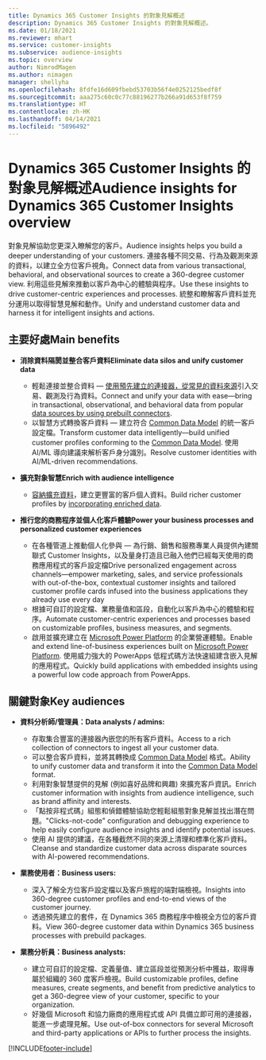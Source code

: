 ```yaml
---
title: Dynamics 365 Customer Insights 的對象見解概述
description: Dynamics 365 Customer Insights 的對象見解概述。
ms.date: 01/18/2021
ms.reviewer: mhart
ms.service: customer-insights
ms.subservice: audience-insights
ms.topic: overview
author: NimrodMagen
ms.author: nimagen
manager: shellyha
ms.openlocfilehash: 8fdfe16d609fbebd53703b56f4e0252125bedf8f
ms.sourcegitcommit: aaa275c60c0c77c88196277b266a91d653f8f759
ms.translationtype: HT
ms.contentlocale: zh-HK
ms.lasthandoff: 04/14/2021
ms.locfileid: "5896492"
---
```

# <a name="audience-insights-for-dynamics-365-customer-insights-overview"></a><span data-ttu-id="10cd0-103">Dynamics 365 Customer Insights 的對象見解概述</span><span class="sxs-lookup"><span data-stu-id="10cd0-103">Audience insights for Dynamics 365 Customer Insights overview</span></span>

<span data-ttu-id="10cd0-104">對象見解協助您更深入瞭解您的客戶。</span><span class="sxs-lookup"><span data-stu-id="10cd0-104">Audience insights helps you build a deeper understanding of your customers.</span></span> <span data-ttu-id="10cd0-105">連接各種不同交易、行為及觀測來源的資料，以建立全方位客戶視角。</span><span class="sxs-lookup"><span data-stu-id="10cd0-105">Connect data from various transactional, behavioral, and observational sources to create a 360-degree customer view.</span></span> <span data-ttu-id="10cd0-106">利用這些見解來推動以客戶為中心的體驗與程序。</span><span class="sxs-lookup"><span data-stu-id="10cd0-106">Use these insights to drive customer-centric experiences and processes.</span></span> <span data-ttu-id="10cd0-107">統整和瞭解客戶資料並充分運用以取得智慧見解和動作。</span><span class="sxs-lookup"><span data-stu-id="10cd0-107">Unify and understand customer data and harness it for intelligent insights and actions.</span></span>

## <a name="main-benefits"></a><span data-ttu-id="10cd0-108">主要好處</span><span class="sxs-lookup"><span data-stu-id="10cd0-108">Main benefits</span></span> 

- <span data-ttu-id="10cd0-109">**消除資料隔閡並整合客戶資料**</span><span class="sxs-lookup"><span data-stu-id="10cd0-109">**Eliminate data silos and unify customer data**</span></span>

  - <span data-ttu-id="10cd0-110">輕鬆連接並整合資料 — [使用預先建立的連接器，從常見的資料來源](data-sources.md)引入交易、觀測及行為資料。</span><span class="sxs-lookup"><span data-stu-id="10cd0-110">Connect and unify your data with ease—bring in transactional, observational, and behavioral data from popular [data sources by using prebuilt connectors](data-sources.md).</span></span>
  - <span data-ttu-id="10cd0-111">以智慧方式轉換客戶資料 — 建立符合 [Common Data Model](/common-data-model/) 的統一客戶設定檔。</span><span class="sxs-lookup"><span data-stu-id="10cd0-111">Transform customer data intelligently—build unified customer profiles conforming to the [Common Data Model](/common-data-model/).</span></span> <span data-ttu-id="10cd0-112">使用 AI/ML 導向建議來解析客戶身分識別。</span><span class="sxs-lookup"><span data-stu-id="10cd0-112">Resolve customer identities with AI/ML-driven recommendations.</span></span>

- <span data-ttu-id="10cd0-113">**擴充對象智慧**</span><span class="sxs-lookup"><span data-stu-id="10cd0-113">**Enrich with audience intelligence**</span></span>

  - <span data-ttu-id="10cd0-114">[容納擴充資料](enrichment-hub.md)，建立更豐富的客戶個人資料。</span><span class="sxs-lookup"><span data-stu-id="10cd0-114">Build richer customer profiles by [incorporating enriched data](enrichment-hub.md).</span></span>  

- <span data-ttu-id="10cd0-115">**推行您的商務程序並個人化客戶體驗**</span><span class="sxs-lookup"><span data-stu-id="10cd0-115">**Power your business processes and personalized customer experiences**</span></span>

  - <span data-ttu-id="10cd0-116">在各種管道上推動個人化參與 — 為行銷、銷售和服務專業人員提供內建關聯式 Customer Insights，以及量身打造且已融入他們已經每天使用的商務應用程式的客戶設定檔</span><span class="sxs-lookup"><span data-stu-id="10cd0-116">Drive personalized engagement across channels—empower marketing, sales, and service professionals with out-of-the-box, contextual customer insights and tailored customer profile cards infused into the business applications they already use every day</span></span>
  - <span data-ttu-id="10cd0-117">根據可自訂的設定檔、業務量值和區段，自動化以客戶為中心的體驗和程序。</span><span class="sxs-lookup"><span data-stu-id="10cd0-117">Automate customer-centric experiences and processes based on customizable profiles, business measures, and segments.</span></span>
  - <span data-ttu-id="10cd0-118">啟用並擴充建立在 [Microsoft Power Platform](https://powerplatform.microsoft.com/) 的企業營運體驗。</span><span class="sxs-lookup"><span data-stu-id="10cd0-118">Enable and extend line-of-business experiences built on [Microsoft Power Platform](https://powerplatform.microsoft.com/).</span></span> <span data-ttu-id="10cd0-119">使用威力強大的 PowerApps 低程式碼方法快速組建含嵌入見解的應用程式。</span><span class="sxs-lookup"><span data-stu-id="10cd0-119">Quickly build applications with embedded insights using a powerful low code approach from PowerApps.</span></span>  

## <a name="key-audiences"></a><span data-ttu-id="10cd0-120">關鍵對象</span><span class="sxs-lookup"><span data-stu-id="10cd0-120">Key audiences</span></span>

- <span data-ttu-id="10cd0-121">**資料分析師/管理員：**</span><span class="sxs-lookup"><span data-stu-id="10cd0-121">**Data analysts / admins:**</span></span>

  - <span data-ttu-id="10cd0-122">存取集合豐富的連接器內嵌您的所有客戶資料。</span><span class="sxs-lookup"><span data-stu-id="10cd0-122">Access to a rich collection of connectors to ingest all your customer data.</span></span>
  - <span data-ttu-id="10cd0-123">可以整合客戶資料，並將其轉換成 [Common Data Model](/common-data-model/) 格式。</span><span class="sxs-lookup"><span data-stu-id="10cd0-123">Ability to unify customer data and transform it into the [Common Data Model](/common-data-model/) format.</span></span>
  - <span data-ttu-id="10cd0-124">利用對象智慧提供的見解 (例如喜好品牌和興趣) 來擴充客戶資訊。</span><span class="sxs-lookup"><span data-stu-id="10cd0-124">Enrich customer information with insights from audience intelligence, such as brand affinity and interests.</span></span>
  - <span data-ttu-id="10cd0-125">「點按非程式碼」組態和偵錯體驗協助您輕鬆組態對象見解並找出潛在問題。</span><span class="sxs-lookup"><span data-stu-id="10cd0-125">"Clicks-not-code" configuration and debugging experience to help easily configure audience insights and identify potential issues.</span></span>
  - <span data-ttu-id="10cd0-126">使用 AI 提供的建議，在各種截然不同的來源上清理和標準化客戶資料。</span><span class="sxs-lookup"><span data-stu-id="10cd0-126">Cleanse and standardize customer data across disparate sources with AI-powered recommendations.</span></span>  

- <span data-ttu-id="10cd0-127">**業務使用者：**</span><span class="sxs-lookup"><span data-stu-id="10cd0-127">**Business users:**</span></span>

  - <span data-ttu-id="10cd0-128">深入了解全方位客戶設定檔以及客戶旅程的端對端檢視。</span><span class="sxs-lookup"><span data-stu-id="10cd0-128">Insights into 360-degree customer profiles and end-to-end views of the customer journey.</span></span>
  - <span data-ttu-id="10cd0-129">透過預先建立的套件，在 Dynamics 365 商務程序中檢視全方位的客戶資料。</span><span class="sxs-lookup"><span data-stu-id="10cd0-129">View 360-degree customer data within Dynamics 365 business processes with prebuild packages.</span></span>

- <span data-ttu-id="10cd0-130">**業務分析員：**</span><span class="sxs-lookup"><span data-stu-id="10cd0-130">**Business analysts:**</span></span>

  - <span data-ttu-id="10cd0-131">建立可自訂的設定檔、定義量值、建立區段並從預測分析中獲益，取得專屬於組織的 360 度客戶檢視。</span><span class="sxs-lookup"><span data-stu-id="10cd0-131">Build customizable profiles, define measures, create segments, and benefit from predictive analytics to get a 360-degree view of your customer, specific to your organization.</span></span>  
  - <span data-ttu-id="10cd0-132">好幾個 Microsoft 和協力廠商的應用程式或 API 具備立即可用的連接器，能進一步處理見解。</span><span class="sxs-lookup"><span data-stu-id="10cd0-132">Use out-of-box connectors for several Microsoft and third-party applications or APIs to further process the insights.</span></span>


[!INCLUDE[footer-include](../includes/footer-banner.md)]